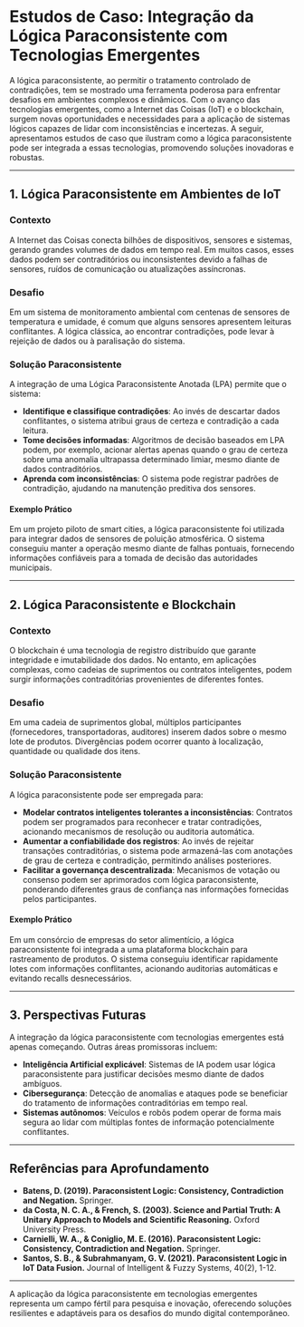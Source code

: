 
# Estudos de Caso: Integração da Lógica Paraconsistente com Tecnologias Emergentes

A lógica paraconsistente, ao permitir o tratamento controlado de contradições, tem se mostrado uma ferramenta poderosa para enfrentar desafios em ambientes complexos e dinâmicos. Com o avanço das tecnologias emergentes, como a Internet das Coisas (IoT) e o blockchain, surgem novas oportunidades e necessidades para a aplicação de sistemas lógicos capazes de lidar com inconsistências e incertezas. A seguir, apresentamos estudos de caso que ilustram como a lógica paraconsistente pode ser integrada a essas tecnologias, promovendo soluções inovadoras e robustas.

---

## 1. Lógica Paraconsistente em Ambientes de IoT

### Contexto

A Internet das Coisas conecta bilhões de dispositivos, sensores e sistemas, gerando grandes volumes de dados em tempo real. Em muitos casos, esses dados podem ser contraditórios ou inconsistentes devido a falhas de sensores, ruídos de comunicação ou atualizações assíncronas.

### Desafio

Em um sistema de monitoramento ambiental com centenas de sensores de temperatura e umidade, é comum que alguns sensores apresentem leituras conflitantes. A lógica clássica, ao encontrar contradições, pode levar à rejeição de dados ou à paralisação do sistema.

### Solução Paraconsistente

A integração de uma Lógica Paraconsistente Anotada (LPA) permite que o sistema:

- **Identifique e classifique contradições**: Ao invés de descartar dados conflitantes, o sistema atribui graus de certeza e contradição a cada leitura.
- **Tome decisões informadas**: Algoritmos de decisão baseados em LPA podem, por exemplo, acionar alertas apenas quando o grau de certeza sobre uma anomalia ultrapassa determinado limiar, mesmo diante de dados contraditórios.
- **Aprenda com inconsistências**: O sistema pode registrar padrões de contradição, ajudando na manutenção preditiva dos sensores.

#### Exemplo Prático

Em um projeto piloto de smart cities, a lógica paraconsistente foi utilizada para integrar dados de sensores de poluição atmosférica. O sistema conseguiu manter a operação mesmo diante de falhas pontuais, fornecendo informações confiáveis para a tomada de decisão das autoridades municipais.

---

## 2. Lógica Paraconsistente e Blockchain

### Contexto

O blockchain é uma tecnologia de registro distribuído que garante integridade e imutabilidade dos dados. No entanto, em aplicações complexas, como cadeias de suprimentos ou contratos inteligentes, podem surgir informações contraditórias provenientes de diferentes fontes.

### Desafio

Em uma cadeia de suprimentos global, múltiplos participantes (fornecedores, transportadoras, auditores) inserem dados sobre o mesmo lote de produtos. Divergências podem ocorrer quanto à localização, quantidade ou qualidade dos itens.

### Solução Paraconsistente

A lógica paraconsistente pode ser empregada para:

- **Modelar contratos inteligentes tolerantes a inconsistências**: Contratos podem ser programados para reconhecer e tratar contradições, acionando mecanismos de resolução ou auditoria automática.
- **Aumentar a confiabilidade dos registros**: Ao invés de rejeitar transações contraditórias, o sistema pode armazená-las com anotações de grau de certeza e contradição, permitindo análises posteriores.
- **Facilitar a governança descentralizada**: Mecanismos de votação ou consenso podem ser aprimorados com lógica paraconsistente, ponderando diferentes graus de confiança nas informações fornecidas pelos participantes.

#### Exemplo Prático

Em um consórcio de empresas do setor alimentício, a lógica paraconsistente foi integrada a uma plataforma blockchain para rastreamento de produtos. O sistema conseguiu identificar rapidamente lotes com informações conflitantes, acionando auditorias automáticas e evitando recalls desnecessários.

---

## 3. Perspectivas Futuras

A integração da lógica paraconsistente com tecnologias emergentes está apenas começando. Outras áreas promissoras incluem:

- **Inteligência Artificial explicável**: Sistemas de IA podem usar lógica paraconsistente para justificar decisões mesmo diante de dados ambíguos.
- **Cibersegurança**: Detecção de anomalias e ataques pode se beneficiar do tratamento de informações contraditórias em tempo real.
- **Sistemas autônomos**: Veículos e robôs podem operar de forma mais segura ao lidar com múltiplas fontes de informação potencialmente conflitantes.

---

## Referências para Aprofundamento

- **Batens, D. (2019). Paraconsistent Logic: Consistency, Contradiction and Negation.** Springer.
- **da Costa, N. C. A., & French, S. (2003). Science and Partial Truth: A Unitary Approach to Models and Scientific Reasoning.** Oxford University Press.
- **Carnielli, W. A., & Coniglio, M. E. (2016). Paraconsistent Logic: Consistency, Contradiction and Negation.** Springer.
- **Santos, S. B., & Subrahmanyam, G. V. (2021). Paraconsistent Logic in IoT Data Fusion.** Journal of Intelligent & Fuzzy Systems, 40(2), 1-12.

---

A aplicação da lógica paraconsistente em tecnologias emergentes representa um campo fértil para pesquisa e inovação, oferecendo soluções resilientes e adaptáveis para os desafios do mundo digital contemporâneo.
```
